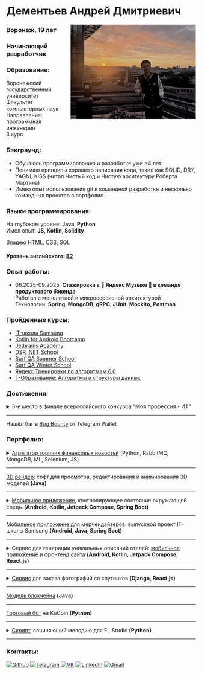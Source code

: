 <h1>Дементьев Андрей Дмитриевич</h1>
<img align="right" src="me.jpg" alt="моя фотография" style="height: 250px; object-fit: contain">
<h3>Воронеж, 19 лет</h3>
<h3>Начинающий разработчик</h3>
<h3>Образование:</h3>
Воронежский государственный университет<br>
Факультет компьютерных наук<br>
Направление: программная инженерия<br>
3 курс
<h3>Бэкграунд:</h3>
<ul>
    <li>Обучаюсь программированию и разработке уже >4 лет</li>
    <li>Понимаю принципы хорошего написания кода, такие как SOLID, DRY, YAGNI, KISS (читал Чистый код и Чистую 
    архитектуру Роберта Мартина)</li>
    <li>Имею опыт использования git в командной разработке и несколько командных проектов в 
    портфолио</li>
</ul>
<h3>Языки программирования:</h3>
На глубоком уровне: <b>Java, Python</b><br>
Имел опыт: <b>JS, Kotlin, Solidity</b>
<p>Владею HTML, CSS, SQL</p>
<h4>Уровень английского: <a href="https://disk.yandex.ru/i/3PaIluq00IfTOA">B2</a></h4>
<h3>Опыт работы:</h3>
<ul>
    <li>
        06.2025-09.2025: <b>Стажировка в 🎵 Яндекс Музыке 🎵 в команде продуктового бэкенда</b><br>
        Работал с монолитной и микросервисной архитектурой<br>
        Технологии: <b>Spring, MongoDB, gRPC, JUnit, Mockito, Postman</b>
    </li>
</ul>
<h3>Пройденные курсы:</h3>
<ul>
    <li><a href="https://disk.yandex.ru/i/CmshtTaNnDJ-kw">IT-школа Samsung</a></li>
    <li><a href="https://disk.yandex.ru/i/Ltr8u_cqfpVIDw">Kotlin for Android Bootcamp</a></li>
    <li><a href="https://hyperskill.org/profile/39616141">Jetbrains Academy</a></li>
    <li><a href="https://disk.yandex.ru/i/e1AWvACi5J5dLQ">DSR .NET School</a></li>
    <li><a href="https://disk.yandex.ru/d/Gu0DSm6WtlFuyg">Surf QA Summer School</a></li>
    <li><a href="https://disk.yandex.ru/i/1BnPJUKc-rViHA">Surf QA Winter School</a></li>
    <li><a href="https://yadi.sk/i/v2kh7mSmXQJQRg">Яндекс Тренировки по алгоритмам 6.0</a></li>
    <li><a href="https://disk.yandex.ru/i/sP5jA9SUB9vRYg">Т-Образование: Алгоритмы и структуры данных</a></li>
</ul>
<h3>Достижения:</h3>
<details>
<summary>3-е место в финале всероссийского конкурса "Моя профессия - ИТ"</summary>
<img src="hackathon.jpg" alt="фотография с хакатона" style="height: 300px; object-fit: contain"/>
</details>
<hr/>
Нашёл баг в <a href="https://hackerone.com/wallet_on_telegram?type=team">Bug Bounty</a> от Telegram Wallet
<h3>Портфолио:</h3>
<details>
<summary>
<a href="https://github.com/Finam-Hackathon/RussianIDEA">Агрегатор горячих финансовых новостей</a> (Python, RabbitMQ, MongoDB, ML, Selenium, JS)
</summary>
<br>Написан на Финам хакатоне за 2 дня в небольшой команде, которой я руководил<br><br>
<img width="700" src="https://github.com/Finam-Hackathon/RussianIDEA/blob/master/schema.png?raw=true" alt="Архитектура проекта">
<img width="300" src="finam-post.png" alt="Пост новости">
</details>
<hr/>
<a href="https://github.com/andreydem0505/3DViewer">3D рендер</a>: софт для просмотра, редактирования и анимирования 3D 
моделей <b>(Java)</b>
<hr/>
<details>
    <summary><a href="https://github.com/andreydem0505/HomeController">Мобильное приложение</a>, 
    контролирующее состояние окружающей среды <b>(Android, Kotlin, Jetpack Compose, Spring Boot)</b></summary><br>
    Создано за неделю командой из 5 человек на <a href="https://www.innovationcampus.ru/android-bootcamp/">Kotlin for Android Bootcamp</a> от Samsung. Затем переписано мной заново.
</details>
<hr/>
<a href="https://github.com/andreydem0505/TradeMate">Мобильное приложение</a>
для мерчендайзеров: выпускной проект IT-школы Samsung <b>(Android, Java, Spring Boot)</b>
<hr/>
<details>
    <summary>Сервис для генерации уникальных описаний отелей: 
    <a href="https://github.com/Russian-IDEA/TravelParse-mobile">мобильное приложение</a> и фронтенд 
    <a href="https://github.com/Russian-IDEA/TravelParse-Web">сайта</a>
    <b>(Android, Kotlin, Jetpack Compose, React.js)</b></summary><br>
    <img src="travelparse-mobile1.png" alt="скриншот мобильного приложения" style="height: 300px; object-fit: contain"/>
    <img src="travelparse-mobile2.png" alt="скриншот мобильного приложения" style="height: 300px; object-fit: contain"/>
    <img src="travelparse-site.png" alt="скриншот сайта" style="height: 300px; object-fit: contain"/>
    <br>Написан на хакатоне за 2 недели
</details>
<hr/>
<details>
    <summary><a href="https://github.com/Russian-IDEA/terra_cognita">Сервис</a> 
    для заказа фотографий со спутников <b>(Django, React.js)</b></summary><br>
    <img src="terra-cognita1.png" alt="скриншот сайта" style="height: 300px; object-fit: contain"/>
    <img src="terra-cognita2.png" alt="скриншот сайта" style="height: 300px; object-fit: contain"/>
    <br>Написан на хакатоне за 3 дня 
</details>
<hr/>
<a href="https://github.com/andreydem0505/Blockchain-Java">Модель блокчейна</a> <b>(Java)</b>
<hr/>
<a href="https://github.com/andreydem0505/Trading-bot">Торговый бот</a> на KuCoin <b>(Python)</b>
<hr/>
<details>
<summary><a href="https://github.com/andreydem0505/Songwriter">Скрипт</a>, сочиняющий мелодию для FL Studio <b>(Python)</b></summary>
<br>
<img width="600" src="music-project.png" alt="Проект">
<img width="600" src="fl.png" alt="Результат">
</details>
<hr/>
<h3>Контакты:</h3>
<a href="https://github.com/andreydem0505"><img src="https://img.shields.io/badge/GitHub-100000?style=for-the-badge&logo=github&logoColor=white" alt="Github"></a>
<a href="https://t.me/Andreydem42"><img src="https://img.shields.io/badge/Telegram-2CA5E0?style=for-the-badge&logo=telegram&logoColor=white" alt="Telegram"></a>
<a href="https://vk.com/id565198209"><img src="https://img.shields.io/badge/вконтакте-%232E87FB.svg?&style=for-the-badge&logo=vk&logoColor=white" alt="VK"></a>
<a href="https://www.linkedin.com/in/andrey-dementiev"><img src="https://custom-icon-badges.demolab.com/badge/LinkedIn-0A66C2?style=for-the-badge&logo=linkedin-white&logoColor=fff" alt="LinkedIn"></a>
<a href="mailto:andreydem42@gmail.com"><img src="https://img.shields.io/badge/Gmail-D14836?style=for-the-badge&logo=gmail&logoColor=white" alt="Gmail"></a>
